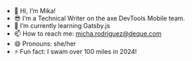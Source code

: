 - 👋 Hi, I’m Mika!
- 😎 I’m a Technical Writer on the axe DevTools Mobile team.
- 🌱 I’m currently learning Gatsby.js
- 📫 How to reach me: micha.rodriguez@deque.com
- 😄 Pronouns: she/her
- ⚡ Fun fact: I swam over 100 miles in 2024!

<!---
mikachu-at-deque/mikachu-at-deque is a ✨ special ✨ repository because its `README.md` (this file) appears on your GitHub profile.
You can click the Preview link to take a look at your changes.
--->
